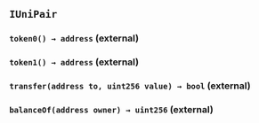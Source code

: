 ## `IUniPair`






### `token0() → address` (external)





### `token1() → address` (external)





### `transfer(address to, uint256 value) → bool` (external)





### `balanceOf(address owner) → uint256` (external)






